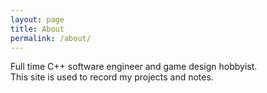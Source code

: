 ```yaml
---
layout: page
title: About
permalink: /about/
---
```


Full time C++ software engineer and game design hobbyist.  
This site is used to record my projects and notes. 

